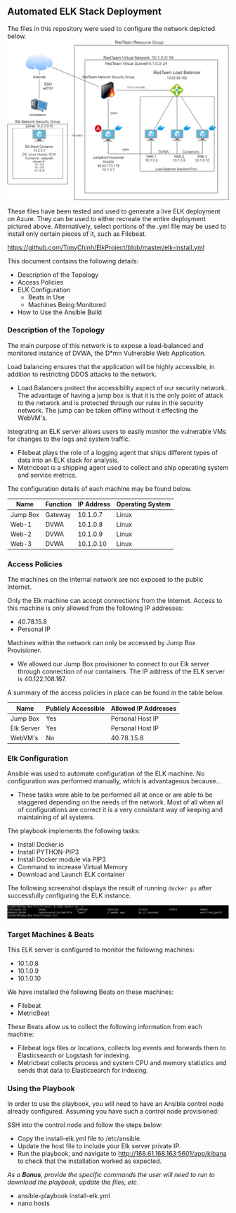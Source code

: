 ## Automated ELK Stack Deployment

The files in this repository were used to configure the network depicted below.
![github-small](https://github.com/TonyChinh/ElkProject/blob/master/RedTeamDiagram.png)

These files have been tested and used to generate a live ELK deployment on Azure. They can be used to either recreate the entire deployment pictured above. 
Alternatively, select portions of the .yml file may be used to install only certain pieces of it, such as Filebeat.

https://github.com/TonyChinh/ElkProject/blob/master/elk-install.yml

This document contains the following details:
- Description of the Topology
- Access Policies
- ELK Configuration
  - Beats in Use
  - Machines Being Monitored
- How to Use the Ansible Build

### Description of the Topology

The main purpose of this network is to expose a load-balanced and monitored instance of DVWA, the D*mn Vulnerable Web Application.

Load balancing ensures that the application will be highly accessible, in addition to restricting DDOS attacks to the network.

- Load Balancers protect the accessiblilty aspect of our security network. The advantage of having a jump box is that it is the only 
point of attack to the network and is protected through our rules in the security network. The jump can be taken offline without it effecting the WebVM's.

Integrating an ELK server allows users to easily monitor the vulnerable VMs for changes to the logs and system traffic.
- Filebeat plays the role of a logging agent that ships different types of data into an ELK stack for analysis.
- Metricbeat is a shipping agent used to collect and ship operating system and service metrics.

The configuration details of each machine may be found below.

| Name     | Function | IP Address | Operating System |
|----------|----------|------------|------------------|
| Jump Box | Gateway  | 10.1.0.7   | Linux            |
| Web-1    | DVWA     | 10.1.0.8   | Linux            |
| Web-2    | DVWA     | 10.1.0.9   | Linux            |
| Web-3    | DVWA     | 10.1.0.10  | Linux            |

### Access Policies

The machines on the internal network are not exposed to the public Internet. 

Only the Elk machine can accept connections from the Internet. Access to this machine is only allowed from the following IP addresses:
- 40.78.15.8
- Personal IP

Machines within the network can only be accessed by Jump Box Provisioner.
- We allowed our Jump Box provisioner to connect to our Elk server through connection of our containers. The IP address of the ELK server is 40.122.108.167.

A summary of the access policies in place can be found in the table below.

| Name     | Publicly Accessible | Allowed IP Addresses |
|----------|---------------------|----------------------|
|Jump Box  | Yes                 | Personal Host IP     |
|Elk Server| Yes                 | Personal Host IP     |
|WebVM's   | No                  | 40.78.15.8           |

### Elk Configuration

Ansible was used to automate configuration of the ELK machine. No configuration was performed manually, which is advantageous because...
- These tasks were able to be performed all at once or are able to be staggered depending on the needs of the network.
 Most of all when all of configurations are correct it is a very consistant way of keeping and maintaining of all systems.

The playbook implements the following tasks:
- Install Docker.io
- Install PYTHON-PIP3
- Install Docker module via PIP3
- Command to increase Virtual Memory
- Download and Launch ELK container

The following screenshot displays the result of running `docker ps` after successfully configuring the ELK instance.

![github-small](https://github.com/TonyChinh/ElkProject/blob/master/docker%20ps%20-a.PNG)

### Target Machines & Beats
This ELK server is configured to monitor the following machines:
- 10.1.0.8
- 10.1.0.9
- 10.1.0.10

We have installed the following Beats on these machines:
- Filebeat
- MetricBeat

These Beats allow us to collect the following information from each machine:
- Filebeat logs files or locations, collects log events and forwards them to Elasticsearch or Logstash for indexing.
- Metricbeat collects process and system CPU and memory statistics and sends that data to Elasticsearch for indexing.

### Using the Playbook
In order to use the playbook, you will need to have an Ansible control node already configured. Assuming you have such a control node provisioned: 

SSH into the control node and follow the steps below:
- Copy the install-elk.yml file to /etc/ansible.
- Update the host file to include your Elk server private IP.
- Run the playbook, and navigate to http://168.61.168.163:5601/app/kibana to check that the installation worked as expected.

_As a **Bonus**, provide the specific commands the user will need to run to download the playbook, update the files, etc._
- ansible-playbook install-elk.yml
- nano hosts
